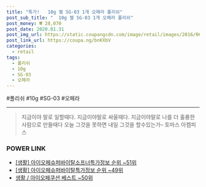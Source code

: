 ```yaml
--- 
title: "특가!   10g 젤 SG-03 1개 오페라 폴리쉬" 
post_sub_title: "  10g 젤 SG-03 1개 오페라 폴리쉬" 
post_money: ₩ 28,070 
post_date: 2020.01.31 
post_img_url: https://static.coupangcdn.com/image/retail/images/2016/06/08/18/1/63cfbc99-f60b-4ba0-9a35-fd28626bcfe9.jpg 
post_link_url: https://coupa.ng/bnKXbV 
categories: 
  - retail 
tags: 
  - 폴리쉬 
  - 10g 
  - SG-03 
  - 오페라 
--- 
```

  #폴리쉬 #10g #SG-03 #오페라 
<hr> 

> 지금이야 말로 일할때다. 지금이야말로 싸울때다. 지금이야말로 나를 더 훌륭한 사람으로 만들때다 오늘 그것을 못하면 내일 그것을 할수있는가–  토마스 아켐피스 


### POWER LINK

* <a href="https://blog.naver.com/fasyy4321/221775716581" target="_blank"> [생활] 아이오페슈퍼바이탈소프너특가정보 순위 ~51위</a>
* <a href="https://blog.naver.com/sakai111/221773942553" target="_blank"> [생활] 아이오페슈퍼바이탈특가정보 순위 ~49위</a>
* <a href="https://blog.naver.com/santokki14/221778612306" target="_blank">생활 / 아이오페쿠션 베스트 ~50위</a>
